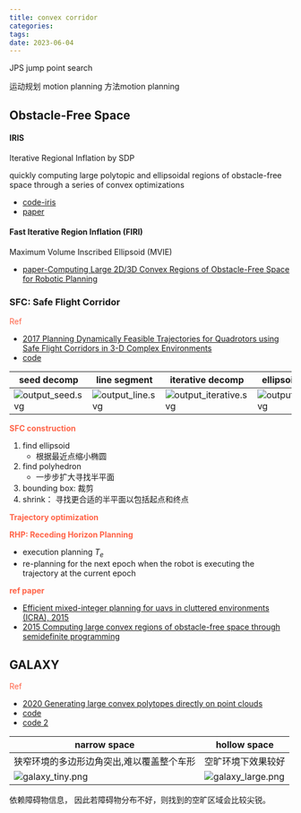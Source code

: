 ```yaml
---
title: convex corridor 
categories: 
tags: 
date: 2023-06-04
---
```


JPS jump point search

运动规划 motion planning 方法motion planning

## Obstacle-Free Space

#### IRIS

Iterative Regional Inflation by SDP

quickly computing large polytopic and ellipsoidal regions of obstacle-free space through a series of convex optimizations

- [code-iris](https://github.com/rdeits/iris-distro)
- [paper](https://groups.csail.mit.edu/robotics-center/public_papers/Deits14.pdf)

#### Fast Iterative Region Inflation (FIRI)

 Maximum Volume Inscribed Ellipsoid (MVIE)

- [paper-Computing Large 2D/3D Convex Regions of Obstacle-Free Space for Robotic Planning](https://arxiv.org/html/2403.02977v1)


### SFC: Safe Flight Corridor

<font color='Tomato'>Ref</font>

- [2017 Planning Dynamically Feasible Trajectories for Quadrotors using Safe Flight Corridors in 3-D Complex Environments]()
- [code](https://github.com/sikang/DecompUtil/blob/master/test/test_seed_decomp.cpp)

| seed decomp                   | line segment                  | iterative decomp                   | ellipsoid decomp                   |
| ----------------------------- | ----------------------------- | ---------------------------------- | ---------------------------------- |
| ![output_seed.svg](https://cdn.jsdelivr.net/gh/YeeKal/img_land/blog/notes_img_backup/autopilot/imgs/output_seed.svg) | ![output_line.svg](https://cdn.jsdelivr.net/gh/YeeKal/img_land/blog/notes_img_backup/autopilot/imgs/output_line.svg) | ![output_iterative.svg](https://cdn.jsdelivr.net/gh/YeeKal/img_land/blog/notes_img_backup/autopilot/imgs/output_iterative.svg) | ![output_ellipsoid.svg](https://cdn.jsdelivr.net/gh/YeeKal/img_land/blog/notes_img_backup/autopilot/imgs/output_ellipsoid.svg) |


**<font color='Tomato'>SFC construction</font>**

1. find ellipsoid
    - 根据最近点缩小椭圆
2. find polyhedron
    - 一步步扩大寻找半平面
3. bounding box: 裁剪
4. shrink： 寻找更合适的半平面以包括起点和终点

**<font color='Tomato'>Trajectory optimization</font>**

**<font color='Tomato'>RHP: Receding Horizon Planning</font>**

- execution planning $T_e$
- re-planning for the next epoch when the robot is executing the trajectory at the current epoch

**<font color='Tomato'>ref paper</font>**

- [Efficient mixed-integer planning for uavs in cluttered environments (ICRA), 2015]()
- [2015 Computing large convex regions of obstacle-free space through semidefinite programming]()



## GALAXY

<font color='Tomato'>Ref</font>

- [2020 Generating large convex polytopes directly on point clouds](https://arxiv.org/abs/2010.08744)
- [code](https://github.com/StarryN/Galaxy)
- [code 2](https://github.com/ZJU-FAST-Lab/Dftpav/blob/1808107b7fb6fe459f38154e355010a854e4575f/src/Plan/traj_planner/include/plan_utils/CorridorBuilder2d.hpp#L12)

| narrow space                              | hollow space               |
| ----------------------------------------- | -------------------------- |
| 狭窄环境的多边形边角突出,难以覆盖整个车形 | 空旷环境下效果较好         |
| ![galaxy_tiny.png](https://cdn.jsdelivr.net/gh/YeeKal/img_land/blog/notes_img_backup/autopilot/imgs/galaxy_tiny.png)             | ![galaxy_large.png](https://cdn.jsdelivr.net/gh/YeeKal/img_land/blog/notes_img_backup/autopilot/imgs/galaxy_large.png) |

依赖障碍物信息， 因此若障碍物分布不好，则找到的空旷区域会比较尖锐。